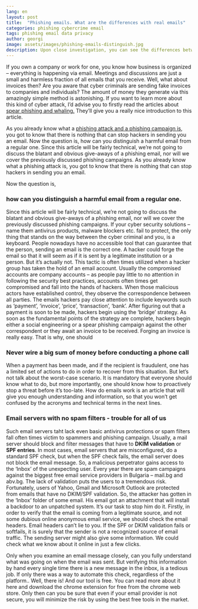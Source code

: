 ```yaml
---
lang: en
layout: post
title:  "Phishing emails. What are the differences with real emails"
categories: phishing cybercrime email
tags: phishing email data privacy
author: georgi
image: assets/images/phishing-emails-distinguish.jpg
description: Upon close investigation, you can see the differences between real email and phishing emails. Email Protector helps you do that faster.
---
```


If you own a company or work for one, you know how business is organized – everything is happening via email. Meetings and discussions are just a small and harmless fraction of all emails that you receive. Well, what about invoices then? Are you aware that cyber criminals are sending fake invoices to companies and individuals? The amount of money they generate via this amazingly simple method is astonishing. If you want to learn more about this kind of cyber attack, I’d advise you to firstly read the articles about <a title="Spear phishing and whaling article" href="https://onlinecorpus.com/2019/04/23/spear-phishing-attacks/">spear phishing and whaling.</a> They’ll give you a really nice introduction to this article.
 

<span itemprop="articleBody">
As you already know what a <a title="Phishing attacks" href= "https://onlinecorpus.com/2019/04/22/cyber-attacks-and-cybercrime-preventing-phishing/">phishing attack and a <a title="Phishing campaigns" href="https://onlinecorpus.com/2019/04/23/everything-you-should-know-phishing-campaigns/"> phishing campaign is</a>, you got to know that there is nothing that can stop hackers in sending you an email.
Now the question is, how can you distinguish a harmful email from a regular one.
Since this article will be fairly technical, we’re not going to discuss the blatant and obvious give-aways of a phishing email, nor will we cover the previously discussed phishing campaigns.
As you already know what a phishing attack is, you got to know that there is nothing that can stop hackers in sending you an email.

Now the question is, 
<h3>how can you distinguish a harmful email from a regular one.</h3>

Since this article will be fairly technical, we’re not going to discuss the blatant and obvious give-aways of a phishing email, nor will we cover the previously discussed phishing campaigns.
If your cyber security solutions – name them antivirus products, malware blockers etc. fail to protect, the only thing that stands on the way between the cyber criminal and you, is a keyboard.
People nowadays have no accessible tool that can guarantee that the person, sending an email is the correct one. A hacker could forge the email so that it will seem as if it is sent by a legitimate institution or a person. But it’s actually not.
This tactic is often times utilized when a hacker group has taken the hold of an email account. Usually the compromised accounts are company accounts – as people pay little to no attention in following the security best practices, accounts often times get compromised and fall into the hands of hackers.
When those malicious actors have established control, they observe the correspondence between all parties. The emails hackers pay close attention to include keywords such as ‘payment’, ‘invoice’, ‘price’, ‘transaction’, ‘bank’.
After figuring out that a payment is soon to be made, hackers begin using the ‘bridge’ strategy.
As soon as the fundamental points of the strategy are complete, hackers begin either a social engineering or a spear phishing campaign against the other correspondent or they await an invoice to be received. 
Forging an invoice is really easy. That is why, one should
<h3>Never wire a big sum of money before conducting a phone call</h3>
 
When a payment has been made, and if the recipient is fraudulent, one has a limited set of actions to do in order to recover from this situation.
But let’s not talk about the worst-case scenario. It is mandatory that everyone should know what to do, but more importantly, one should know how to proactively stop a threat before it’s too-late.
How do emails work is an article that will give you enough understanding and information, so that you won’t get confused by the acronyms and technical terms in the next lines.

<h3>Email servers with no spam filters - trouble for all of us</h3> 
Such email servers taht lack even basic antivirus protections or spam filters fall often times victim to spammers and phishing campaign.
Usually, a mail server should block and filter messages that have to <b>DKIM validation</b> or <b>SPF entries</b>. In most cases, email servers that are misconfigured, do a standard SPF check, but when the SPF check fails, the email server does not block the email message. So, a malicious perpetrator gains access to the ‘Inbox’ of the unexpecting user.
Every year there are spam campaigns against the biggest free email service providers in Bulgaria – mail.bg and abv.bg. The lack of validation puts the users to a tremendous risk. Fortunately, users of Yahoo, Gmail and Microsoft Outlook are protected from emails that have no DKIM/SPF validation.
So, the attacker has gotten in the ‘Inbox’ folder of some email. His email got an attachment that will install a backdoor to an unpatched system. It’s our task to stop him do it.
Firstly, in order to verify that the email is coming from a legitimate source, and not some dubious online anonymous email service, we should check the email headers.
Email headers can’t lie to you. If the SPF or DKIM validation fails or softfails, it is surely that the sender is not a recognized source of email traffic.
The sending server might also give some information. We could check what we know about it online in just a few clicks.
 
Only when you examine an email message closely, can you fully understand what was going on when the email was sent. But verifying this information by hand every single time there is a new message in the inbox, is a tedious job.
If only there was a way to automate this check, regardless of the platform.. Well, there is! And our tool is free. You can read more about it here and download the chrome extension for free from the chrome web store.
Only then can you be sure that even if your email provider is not secure, you will minimize the risk by using the best free tools in the market.